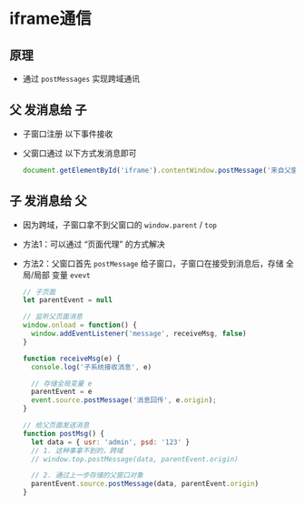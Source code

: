 # iframe通信

## 原理

+ 通过 `postMessages` 实现跨域通讯

## 父 发消息给 子

+ 子窗口注册 以下事件接收

+ 父窗口通过 以下方式发消息即可

  ```js
  document.getElementById('iframe').contentWindow.postMessage('来自父窗口的消息', 'c.aaa.com')
  ```

## 子 发消息给 父

+ 因为跨域，子窗口拿不到父窗口的 `window.parent` / `top`

+ 方法1：可以通过 “页面代理” 的方式解决

+ 方法2：父窗口首先 `postMessage` 给子窗口，子窗口在接受到消息后，存储 全局/局部 变量 `evevt`

  ```js
  // 子页面
  let parentEvent = null

  // 监听父页面消息
  window.onload = function() {
    window.addEventListener('message', receiveMsg, false)
  }

  function receiveMsg(e) {
    console.log('子系统接收消息', e)

    // 存储全局变量 e
    parentEvent = e
    event.source.postMessage('消息回传', e.origin);
  }

  // 给父页面发送消息
  function postMsg() {
    let data = { usr: 'admin', psd: '123' }
    // 1. 这种事拿不到的，跨域
    // window.top.postMessage(data, parentEvent.origin)

    // 2. 通过上一步存储的父窗口对象
    parentEvent.source.postMessage(data, parentEvent.origin)
  }
  ```
